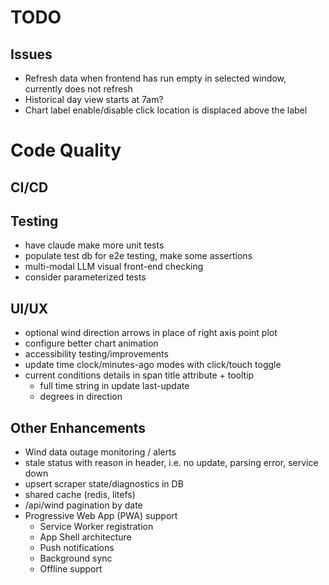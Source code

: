# TODO

## Issues
* Refresh data when frontend has run empty in selected window, currently does not refresh
* Historical day view starts at 7am?
* Chart label enable/disable click location is displaced above the label

# Code Quality

## CI/CD

## Testing
* have claude make more unit tests
* populate test db for e2e testing, make some assertions
* multi-modal LLM visual front-end checking
* consider parameterized tests

## UI/UX
* optional wind direction arrows in place of right axis point plot
* configure better chart animation
* accessibility testing/improvements
* update time clock/minutes-ago modes with click/touch toggle
* current conditions details in span title attribute + tooltip
  * full time string in update last-update
  * degrees in direction

## Other Enhancements
* Wind data outage monitoring / alerts
 * stale status with reason in header, i.e. no update, parsing error, service down
 * upsert scraper state/diagnostics in DB
* shared cache (redis, litefs)
* /api/wind pagination by date
* Progressive Web App (PWA) support
  * Service Worker registration
  * App Shell architecture
  * Push notifications
  * Background sync
  * Offline support
